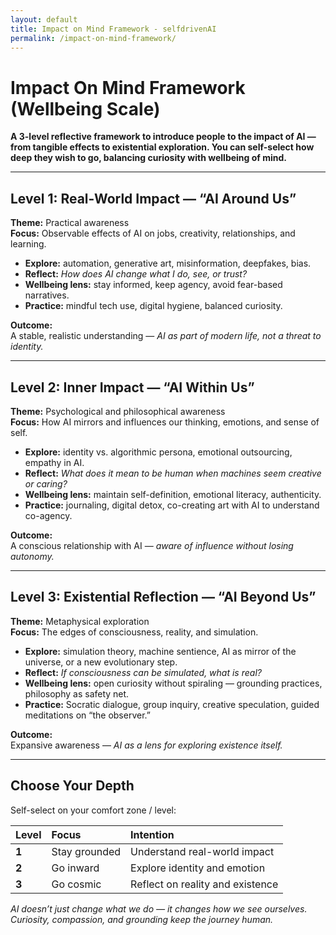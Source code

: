```yaml
---
layout: default
title: Impact on Mind Framework - selfdrivenAI
permalink: /impact-on-mind-framework/
---
```


# Impact On Mind Framework (Wellbeing Scale)

**A 3-level reflective framework to introduce people to the impact of AI — from tangible effects to existential exploration. You can self-select how deep they wish to go, balancing curiosity with wellbeing of mind.**

---

## Level 1: Real-World Impact — “AI Around Us” 

**Theme:** Practical awareness  
**Focus:** Observable effects of AI on jobs, creativity, relationships, and learning.

- **Explore:** automation, generative art, misinformation, deepfakes, bias.  
- **Reflect:** *How does AI change what I do, see, or trust?*  
- **Wellbeing lens:** stay informed, keep agency, avoid fear-based narratives.  
- **Practice:** mindful tech use, digital hygiene, balanced curiosity.

**Outcome:**  
A stable, realistic understanding — *AI as part of modern life, not a threat to identity.*

---

## Level 2: Inner Impact — “AI Within Us”

**Theme:** Psychological and philosophical awareness  
**Focus:** How AI mirrors and influences our thinking, emotions, and sense of self.

- **Explore:** identity vs. algorithmic persona, emotional outsourcing, empathy in AI.  
- **Reflect:** *What does it mean to be human when machines seem creative or caring?*  
- **Wellbeing lens:** maintain self-definition, emotional literacy, authenticity.  
- **Practice:** journaling, digital detox, co-creating art with AI to understand co-agency.

**Outcome:**  
A conscious relationship with AI — *aware of influence without losing autonomy.*

---

## Level 3: Existential Reflection — “AI Beyond Us”

**Theme:** Metaphysical exploration  
**Focus:** The edges of consciousness, reality, and simulation.

- **Explore:** simulation theory, machine sentience, AI as mirror of the universe, or a new evolutionary step.  
- **Reflect:** *If consciousness can be simulated, what is real?*  
- **Wellbeing lens:** open curiosity without spiraling — grounding practices, philosophy as safety net.  
- **Practice:** Socratic dialogue, group inquiry, creative speculation, guided meditations on “the observer.”

**Outcome:**  
Expansive awareness — *AI as a lens for exploring existence itself.*

---

## Choose Your Depth

Self-select on your comfort zone / level:

| Level | Focus |  Intention |
|:------|:------|:-----------|
| **1** | Stay grounded | Understand real-world impact |
| **2** | Go inward | Explore identity and emotion |
| **3** | Go cosmic | Reflect on reality and existence |

*AI doesn’t just change what we do — it changes how we see ourselves.  
Curiosity, compassion, and grounding keep the journey human.*
